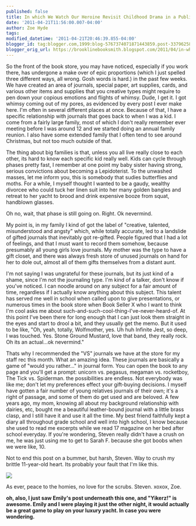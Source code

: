 ```yaml
---
published: false
title: In which We Watch Our Heroine Revisit Childhood Drama in a Public Forum...again...
date: '2011-04-21T11:56:00.007-04:00'
author: Zoe Hyde
tags:
modified_datetime: '2011-04-21T20:46:39.855-04:00'
blogger_id: tag:blogger.com,1999:blog-5767374071871443859.post-3379625857261447925
blogger_orig_url: https://brooklinebooksmith.blogspot.com/2011/04/in-which-we-watch-our-heroine-revisit.html
---
```

So the front of the book store, you may have noticed, especially if you work there, has undergone a make over of epic proportions (which I just spelled three different ways, all wrong. Gosh words is hard.) in the past few weeks. We have created an area of journals, special paper, art supplies, cards, and various other items and supplies that you creative types might require to pen down your copious emotions and flights of whimsy. Dude, I get it. I got whimsy coming out of my pores, as evidenced by every post I ever make here. I'm often in several different places at once. Because of that, I have a specific relationship with journals that goes back to when I was a kid. I come from a fairly large family, most of which I don't really remember ever meeting before I was around 12 and we started doing an annual family reunion. I also have some extended family that I often tend to see around Christmas, but not too much outside of that.

The thing about big families is that, unless you all live really close to each other, its hard to know each specific kid really well. Kids can cycle through phases pretty fast, I remember at one point my baby sister having strong, serious convictions about becoming a Lepidoterist. To the unwashed masses, let me inform you, this is somebody that sudies butterflies and moths. For a while, I myself thought I wanted to be a gaudy, wealthy divorcee who could tuck her linen suit into her many golden bangles and retreat to her yacht to brood and drink expensive booze from squat, handblown glasses.

Oh no, wait, that phase is still going on. Right. Ok nevermind.

My point is, in my family I kind of got the label of "creative, talented, misunderstood and angsty" which, while totally accurate, led to a landslide of gifted journals that inevitably got re-gifted. People figured that I had a lot of feelings, and that I must want to record them somehow, because presumably all young girls love journals. My mother was the type to have a gift closet, and there was always fresh store of unused journals on hand for her to dole out, almost all of them gifts themselves from a distant aunt.

I'm not saying I was ungrateful for these journals, but its just kind of a shame, since I'm not the journaling type. I'm kind of a talker, don't know if you've noticed. I can noodle around on any subject for a fair amount of time, regardless if I actually know anything about this subject. This talent has served me well in school when called upon to give presentations, or numerous times in the book store when Book Seller X who I want to think I'm cool asks me about such-and-such-cool-thing-I've-never-heard-of. At this point I've been there for long enough that I can just look them straight in the eyes and start to drool a bit, and they usually get the memo. But it used to be like, "Oh, yeah, totally, Wolfmother, yes. Uh huh Infinite Jest, so deep, I was touched. Yes. Stone Ground Mustard, love that band, they really rock. Oh its an actual...ok nevermind."

Thats why I recommended the "VS" journals we have at the store for my staff rec this month. What an amazing idea. These journals are basically a game of "would you rather..." in journal form. You can open the book to any page and you'll get a prompt: unicorn vs. pegasus, megaman vs. rocketboy, The Tick vs. Spiderman. the possibilities are endless. Not everybody was like me; don't let my preferences effect your gift-buying decisions. I myself have gotten a fair number of young relatives journals of their own; it's a right of passage, and some of them do get used and are beloved. A few years ago, my mom, knowing all about my background relationship with dairies, etc, bought me a beautiful leather-bound journal with a little brass clasp, and I still have it and use it all the time. My best friend faithfully kept a diary all throughout grade school and well into high school, I know because she used to read me excerpts while we read 17 magazine on her bed after school everyday. If you're wondering, Steven really didn't have a crush on me, he was just using me to get to Sarah F. because she got boobs when we were like, 10\.

Not to end this post on a bummer, but harsh, Steven. Way to crush my brittle 11-year-old heart. Its probably your fault that I'm like this.

![](https://lakersblog.latimes.com/.a/6a00d8341c506253ef01157129453a970c-320wi)

As ever, peace to the homies, no love for the scrubs. Steven.
xoxox, Zoe.


**oh, also, I just saw Emily's post underneath this one, and "Yikerz!" is awesome. Emily and I were playing it just the other night, it would actually be a great game to play on your luxury yacht. In case you were wondering.**